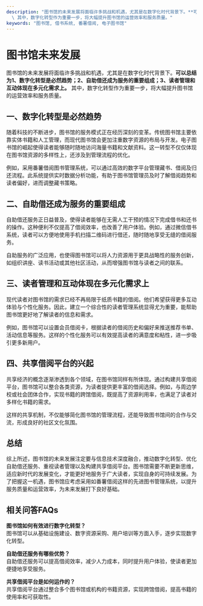 ```yaml
---
description: "图书馆的未来发展将面临许多挑战和机遇，尤其是在数字化时代背景下。**可以总结为1、数字化转型是必然趋势；2、自助借还成为服务的重要组成；3、读者管理和互动体现在多元化需求上。**\
  \ 其中，数字化转型作为重要一步，将大幅提升图书馆的运营效率和服务质量。"
keywords: "图书馆, 借书系统, 番薯借阅, 电子图书馆"
---
```

# 图书馆未来发展

图书馆的未来发展将面临许多挑战和机遇，尤其是在数字化时代背景下。**可以总结为1、数字化转型是必然趋势；2、自助借还成为服务的重要组成；3、读者管理和互动体现在多元化需求上。** 其中，数字化转型作为重要一步，将大幅提升图书馆的运营效率和服务质量。

## 一、数字化转型是必然趋势

随着科技的不断进步，图书馆的服务模式正在经历深刻的变革。传统图书馆主要依靠实体书籍和人工管理，而现代图书馆会更加注重数字资源的布局与开发。电子图书馆的崛起使得读者能够随时随地访问海量书籍和文献资料。这一转型不仅仅体现在图书馆资源的多样性上，还涉及到管理流程的优化。

例如，采用番薯借阅图书管理系统，可以通过高效的数字平台管理藏书、借阅及归还流程。此系统提供实时数据分析功能，有助于图书馆管理员及时了解借阅趋势和读者偏好，进而调整藏书策略。

## 二、自助借还成为服务的重要组成

自助借还服务正日益普及，使得读者能够在无需人工干预的情况下完成借书和还书的操作。这种便利不仅提高了借阅效率，也改善了用户体验。例如，通过微信借书系统，读者可以方便地使用手机扫描二维码进行借还，随时随地享受无缝的借阅服务。

自助服务的广泛应用，也使得图书馆可以将人力资源用于更具战略性的服务创新，如组织讲座、读书活动或其他社区活动，从而增强图书馆与读者之间的联系。

## 三、读者管理和互动体现在多元化需求上

现代读者对图书馆的需求已经不再局限于纸质书籍的借阅。他们希望获得更多互动体验与个性化服务。因此，建立一个综合性的读者管理系统显得尤为重要，能帮助图书馆更好地了解读者的信息和需求。

例如，图书馆可以设置会员借阅卡，根据读者的借阅历史和偏好来推送推荐书单、活动信息等服务。这样的个性化服务可以有效提高读者的满意度和粘性，进一步吸引更多新用户。

## 四、共享借阅平台的兴起

共享经济的概念逐渐渗透到各个领域，在图书馆同样有所体现。通过构建共享借阅平台，图书馆可以整合各类资源，为读者提供更丰富的借阅选择。例如，与周边学校或社会团体合作，实现书籍的跨馆借阅，既提高了资源利用率，也满足了读者对多样化书籍的需求。

这样的共享机制，不仅能够简化图书馆的管理流程，还能导致图书馆间的合作与交流，形成良好的社区文化氛围。

## 总结

综上所述，图书馆的未来发展注定要与信息技术深度融合，推动数字化转型、优化自助借还服务、重视读者管理以及构建共享借阅平台。图书馆需要不断更新思维，适应新时代的发展变化，才能更好地服务于广大读者，实现自身的可持续发展。为了把握这一机遇，图书馆应考虑采用如番薯借阅这样的先进图书管理系统，以提升服务质量和运营效率，为未来发展打下良好基础。

## 相关问答FAQs

**图书馆如何有效进行数字化转型？**  
图书馆可以从基础设施建设、数字资源采购、用户培训等方面入手，逐步实现数字化转型。

**自助借还服务有哪些优势？**  
自助借还服务可以提高借阅效率，减少人力成本，同时提升用户体验，使读者更加便捷地享受服务。

**共享借阅平台是如何运作的？**  
共享借阅平台通过整合多个图书馆或机构的书籍资源，实现跨馆借阅，提高书籍的使用率和可获取性。
